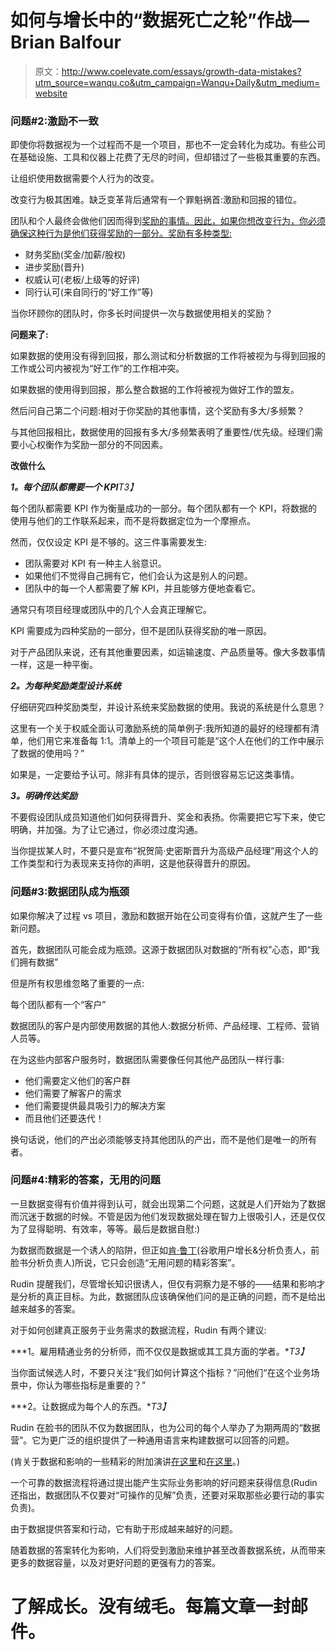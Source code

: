 # 如何与增长中的“数据死亡之轮”作战— Brian Balfour

> 原文：<http://www.coelevate.com/essays/growth-data-mistakes?utm_source=wanqu.co&utm_campaign=Wanqu+Daily&utm_medium=website>

### **问题#2:激励不一致**

即使你将数据视为一个过程而不是一个项目，那也不一定会转化为成功。有些公司在基础设施、工具和仪器上花费了无尽的时间，但却错过了一些极其重要的东西。

让组织使用数据需要个人行为的改变。

改变行为极其困难。缺乏变革背后通常有一个罪魁祸首:激励和回报的错位。

团队和个人最终会做他们因而得到[奖励的事情。因此，如果你想改变行为，你必须确保这种行为是他们获得奖励的一部分。奖励有多种类型:](https://www.brianbalfour.com/essays/how-to-setup-a-growth-team-for-maximum-impact)

*   财务奖励(奖金/加薪/股权)
*   进步奖励(晋升)
*   权威认可(老板/上级等的好评)
*   同行认可(来自同行的“好工作”等)

当你环顾你的团队时，你多长时间提供一次与数据使用相关的奖励？

**问题来了:**

如果数据的使用没有得到回报，那么测试和分析数据的工作将被视为与得到回报的工作或公司内被视为“好工作”的工作相冲突。

如果数据的使用得到回报，那么整合数据的工作将被视为做好工作的盟友。

然后问自己第二个问题:相对于你奖励的其他事情，这个奖励有多大/多频繁？

与其他回报相比，数据使用的回报有多大/多频繁表明了重要性/优先级。经理们需要小心权衡作为奖励一部分的不同因素。

**改做什么**

***1。每个团队都需要一个 KPI**T3】*

每个团队都需要 KPI 作为衡量成功的一部分。每个团队都有一个 KPI，将数据的使用与他们的工作联系起来，而不是将数据定位为一个摩擦点。

然而，仅仅设定 KPI 是不够的。这三件事需要发生:

*   团队需要对 KPI 有一种主人翁意识。
*   如果他们不觉得自己拥有它，他们会认为这是别人的问题。
*   团队中的每一个人都需要了解 KPI，并且能够方便地查看它。

通常只有项目经理或团队中的几个人会真正理解它。

KPI 需要成为四种奖励的一部分，但不是团队获得奖励的唯一原因。

对于产品团队来说，还有其他重要因素，如运输速度、产品质量等。像大多数事情一样，这是一种平衡。

***2。为每种奖励类型设计系统***

仔细研究四种奖励类型，并设计系统来奖励数据的使用。我说的系统是什么意思？

这里有一个关于权威全面认可激励系统的简单例子:我所知道的最好的经理都有清单，他们用它来准备每 1:1。清单上的一个项目可能是“这个人在他们的工作中展示了数据的使用吗？”

如果是，一定要给予认可。除非有具体的提示，否则很容易忘记这类事情。

***3。明确传达奖励***

不要假设团队成员知道他们如何获得晋升、奖金和表扬。你需要把它写下来，使它明确，并加强。为了让它通过，你必须过度沟通。

当你提拔某人时，不要只是宣布“祝贺简·史密斯晋升为高级产品经理”用这个人的工作类型和行为表现来支持你的声明，这是他获得晋升的原因。

### **问题#3:数据团队成为瓶颈**

如果你解决了过程 vs 项目，激励和数据开始在公司变得有价值，这就产生了一些新问题。

首先，数据团队可能会成为瓶颈。这源于数据团队对数据的“所有权”心态，即“我们拥有数据”

但是所有权思维忽略了重要的一点:

每个团队都有一个“客户”

数据团队的客户是内部使用数据的其他人:数据分析师、产品经理、工程师、营销人员等。

在为这些内部客户服务时，数据团队需要像任何其他产品团队一样行事:

*   他们需要定义他们的客户群
*   他们需要了解客户的需求
*   他们需要提供最具吸引力的解决方案
*   而且他们还要迭代！

换句话说，他们的产出必须能够支持其他团队的产出，而不是他们是唯一的所有者。

### **问题#4:精彩的答案，无用的问题**

一旦数据变得有价值并得到认可，就会出现第二个问题，这就是人们开始为了数据而沉迷于数据的时候。不管是因为他们发现数据处理在智力上很吸引人，还是仅仅为了显得聪明、有效率，等等。最后是数据自慰:)

为数据而数据是一个诱人的陷阱，但正如[肯·鲁丁](https://www.linkedin.com/in/kenrudin/)(谷歌用户增长&分析负责人，前脸书分析负责人)所说，它只会创造“无用问题的精彩答案”。

Rudin 提醒我们，尽管增长知识很诱人，但仅有洞察力是不够的——结果和影响才是分析的真正目标。为此，数据团队应该确保他们问的是正确的问题，而不是给出越来越多的答案。

对于如何创建真正服务于业务需求的数据流程，Rudin 有两个建议:

***1。雇用精通业务的分析师，而不仅仅是数据或其工具方面的学者。**T3】*

当你面试候选人时，不要只关注“我们如何计算这个指标？”问他们“在这个业务场景中，你认为哪些指标是重要的？”

***2。让数据成为每个人的东西。**T3】*

Rudin 在脸书的团队不仅为数据团队，也为公司的每个人举办了为期两周的“数据营”。它为更广泛的组织提供了一种通用语言来构建数据可以回答的问题。

(肯关于数据和影响的一些精彩的附加演讲[在这里](https://www.youtube.com/watch?v=-FnlygE2sSo)和[在这里](http://productsthatcount.com/blog/facebook-analytics-vp-on-big-data-bigger-impact/)。)

一个可靠的数据流程将通过提出能产生实际业务影响的好问题来获得信息(Rudin 还指出，数据团队不仅要对“可操作的见解”负责，还要对采取那些必要行动的事实负责)。

由于数据提供答案和行动，它有助于形成越来越好的问题。

随着数据的答案转化为影响，人们将受到激励来维护甚至改善数据系统，从而带来更多的数据容量，以及对更好问题的更强有力的答案。

# 了解成长。没有绒毛。每篇文章一封邮件。